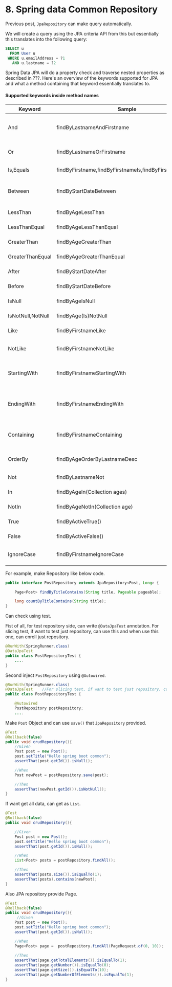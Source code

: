 # 8. Spring data Common Repository

Previous post, `JpaRepository` can make query automatically.

We will create a query using the JPA criteria API from this but essentially this translates into the following query:

~~~sql
SELECT u 
  FROM User u 
 WHERE u.emailAddress = ?1 
   AND u.lastname = ?2
~~~

Spring Data JPA will do a property check and traverse nested properties as described in ???. Here's an overview of the keywords supported for JPA and what a method containing that keyword essentially translates to.

#### Supported keywords inside method names

|Keyword|Sample|JPQL snippet|
|------|---|---|
|And|findByLastnameAndFirstname|	… where x.lastname = ?1 and x.firstname = ?2|
|Or|	findByLastnameOrFirstname|	… where x.lastname = ?1 or x.firstname = ?2|
|Is,Equals|	findByFirstname,findByFirstnameIs,findByFirstnameEquals|	… where x.firstname = 1?|
|Between|	findByStartDateBetween|	… where x.startDate between 1? and ?2|
|LessThan|	findByAgeLessThan|	… where x.age < ?1|
|LessThanEqual|	findByAgeLessThanEqual|	… where x.age <= ?1|
|GreaterThan|	findByAgeGreaterThan|	… where x.age > ?1|
|GreaterThanEqual|	findByAgeGreaterThanEqual|	… where x.age >= ?1|
|After|	findByStartDateAfter|	… where x.startDate > ?1|
|Before|	findByStartDateBefore|	… where x.startDate < ?1|
|IsNull|	findByAgeIsNull|	… where x.age is null|
|IsNotNull,NotNull|	findByAge(Is)NotNull|	… where x.age not null|
|Like|	findByFirstnameLike|	… where x.firstname like ?1|
|NotLike|	findByFirstnameNotLike|	… where x.firstname not like ?1|
|StartingWith|	findByFirstnameStartingWith|	… where x.firstname like ?1 (parameter bound with appended %)|
|EndingWith|	findByFirstnameEndingWith|	… where x.firstname like ?1 (parameter bound with prepended %)|
|Containing|	findByFirstnameContaining|	… where x.firstname like ?1 (parameter bound wrapped in %)|
|OrderBy|	findByAgeOrderByLastnameDesc|	… where x.age = ?1 order by x.lastname desc|
|Not|	findByLastnameNot|	… where x.lastname <> ?1|
|In|	findByAgeIn(Collection<Age> ages)|	… where x.age in ?1|
|NotIn|	findByAgeNotIn(Collection<Age> age)|	… where x.age not in ?1|
|True|	findByActiveTrue()|	… where x.active = true|
|False|	findByActiveFalse()|	… where x.active = false|
|IgnoreCase|	findByFirstnameIgnoreCase|	… where UPPER(x.firstame) = UPPER(?1)|


For example, make Repository like below code.

~~~java
public interface PostRepository extends JpaRepository<Post, Long> {

    Page<Post> findByTitleContains(String title, Pageable pageable);

    long countByTitleContains(String title);
}
~~~

Can check using test.

Fist of all, for test repository side, can write `@DataJpaTest` annotation.
For slicing test, if want to test just repository, can use this and when use this one, can enroll just repository.
~~~java
@RunWith(SpringRunner.class)
@DataJpaTest    
public class PostRepositoryTest {
    ....
}
~~~

Second inject `PostRepository` using `@Autowired`.
~~~java
@RunWith(SpringRunner.class)
@DataJpaTest    //For slicing test, if want to test just repository, can use this and when use this one, can enroll just repository
public class PostRepositoryTest {

    @Autowired
    PostRepository postRepository;  
    ....
~~~

Make `Post` Object and can use `save()` that `JpaRepository` provided.

~~~java
@Test
@Rollback(false)
public void crudRepository(){
    //Given
    Post post = new Post();
    post.setTitle("Hello spring boot common");
    assertThat(post.getId()).isNull();

    //When
    Post newPost = postRepository.save(post);

    //Then
    assertThat(newPost.getId()).isNotNull();
}
~~~

If want get all data, can get as `List`.

~~~java
@Test
@Rollback(false)
public void crudRepository(){

    //Given
    Post post = new Post();
    post.setTitle("Hello spring boot common");
    assertThat(post.getId()).isNull();

    //When
    List<Post> posts = postRepository.findAll();

    //Then
    assertThat(posts.size()).isEqualTo(1);
    assertThat(posts).contains(newPost);
}
~~~

Also JPA repository provide Page.

~~~java
@Test
@Rollback(false)
public void crudRepository(){
     //Given
    Post post = new Post();
    post.setTitle("Hello spring boot common");
    assertThat(post.getId()).isNull();

    //When
    Page<Post> page =  postRepository.findAll(PageRequest.of(0, 10));
    
    //Then
    assertThat(page.getTotalElements()).isEqualTo(1);
    assertThat(page.getNumber()).isEqualTo(0);
    assertThat(page.getSize()).isEqualTo(10);
    assertThat(page.getNumberOfElements()).isEqualTo(1);
}
~~~